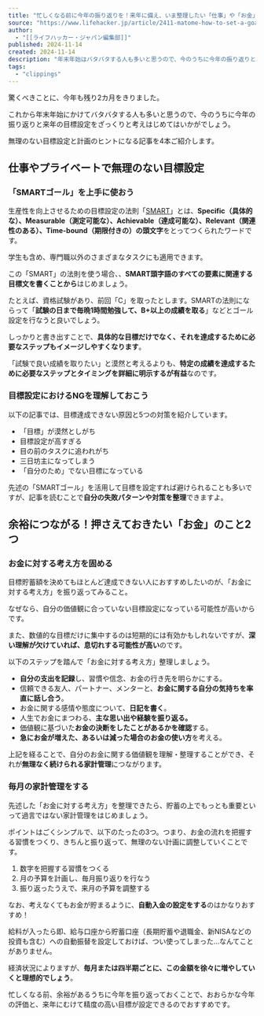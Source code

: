 ```yaml
---
title: "忙しくなる前に今年の振り返りを！来年に備え、いま整理したい「仕事」や「お金」のこと4つ | ライフハッカー・ジャパン"
source: "https://www.lifehacker.jp/article/2411-matome-how-to-set-a-goal/"
author:
  - "[[ライフハッカー・ジャパン編集部]]"
published: 2024-11-14
created: 2024-11-14
description: "年末年始はバタバタする人も多いと思うので、今のうちに今年の振り返りと来年の目標設定をざっくりと考えはじめてはいかがでしょう。"
tags:
  - "clippings"
---
```

驚くべきことに、今年も残り2カ月をきりました。

これから年末年始にかけてバタバタする人も多いと思うので、今のうちに今年の振り返りと来年の目標設定をざっくりと考えはじめてはいかがでしょう。

無理のない目標設定と計画のヒントになる記事を4本ご紹介します。

## 仕事やプライベートで無理のない目標設定

### 「SMARTゴール」を上手に使おう

生産性を向上させるための目標設定の法則「[SMART](https://lifehacker.com/use-this-smart-goals-formula-to-be-more-productive-1850736205)」とは、**Specific（具体的な）、Measurable（測定可能な）、Achievable（達成可能な）、Relevant（関連性のある）、Time-bound（期限付きの）の頭文字**をとってつくられたワードです。

学生も含め、専門職以外のさまざまなタスクにも適用できます。

この「SMART」の法則を使う場合、、**SMART頭字語のすべての要素に関連する目標文を書くことから**はじめましょう。

たとえば、資格試験があり、前回「C」を取ったとします。SMARTの法則にならって「**試験の日まで毎晩1時間勉強して、B+以上の成績を取る**」などとゴール設定を行なうと良いでしょう。

しっかりと書き出すことで、**具体的な目標だけでなく、それを達成するために必要なステップもイメージしやすくなります**。

「試験で良い成績を取りたい」と漠然と考えるよりも、**特定の成績を達成するために必要なステップとタイミングを詳細に明示するが有益**なのです。

### 目標設定におけるNGを理解しておこう

以下の記事では、目標達成できない原因と5つの対策を紹介しています。

- 「目標」が漠然としがち
- 目標設定が高すぎる
- 目の前のタスクに追われがち
- 三日坊主になってしまう
- 「自分のため」でない目標になっている

先述の「SMARTゴール」を活用して目標を設定すれば避けられることも多いですが、記事を読むことで**自分の失敗パターンや対策を整理**できますよ。

## 余裕につながる！押さえておきたい「お金」のこと2つ

### お金に対する考え方を固める

目標貯蓄額を決めてもほとんど達成できない人におすすめしたいのが、「お金に対する考え方」を振り返ってみること。

なぜなら、自分の価値観に合っていない目標設定になっている可能性が高いからです。

また、数値的な目標だけに集中するのは短期的には有効かもしれないですが、**深い理解が欠けていれば、息切れする可能性が高い**のです。

以下のステップを踏んで「お金に対する考え方」整理しましょう。

- **自分の支出を記録**し、習慣や信念、お金の行き先を明らかにする。
- 信頼できる友人、パートナー、メンターと、**お金に関する自分の気持ちを率直に話し合う**。
- お金に関する感情や態度について、**日記を書く**。
- 人生でお金にまつわる、**主な思い出や経験を振り返る。**
- 価値観に基づいた**お金の決断をしたことがあるかを確認**する。
- **急にお金が増えた、あるいは減った場合のお金の使い方**を考える。

上記を経ることで、自分のお金に関する価値観を理解・整理することができ、それが**無理なく続けられる家計管理**につながります。

### 毎月の家計管理をする

先述した「お金に対する考え方」を整理できたら、貯蓄の上でもっとも重要といって過言ではない家計管理をはじめましょう。

ポイントはごくシンプルで、以下のたったの3つ。つまり、お金の流れを把握する習慣をつくり、きちんと振り返って、無理のない計画に調整していくことです。

1. 数字を把握する習慣をつくる
2. 月の予算を計画し、毎月振り返りを行なう
3. 振り返ったうえで、来月の予算を調整する

なお、考えなくてもお金が貯まるように、**自動入金の設定をする**のはかなりおすすめ！

給料が入ったら即、給与口座から貯蓄口座（長期貯蓄や退職金、新NISAなどの投資も含む）への自動振替を設定しておけば、つい使ってしまった…なんてことがありません。

経済状況によりますが、**毎月または四半期ごとに、この金額を徐々に増やしていくと理想的でしょう**。

忙しくなる前、余裕があるうちに今年を振り返っておくことで、おおらかな今年の評価と、来年にむけて精度の高い目標が設定できるのでおすすめです。